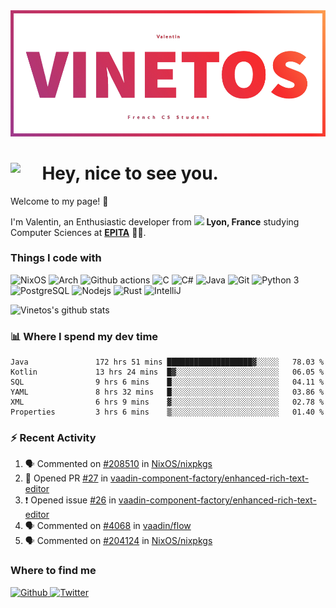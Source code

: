 <!--
**Vinetos/Vinetos** is a ✨ _special_ ✨ repository because its `README.md` (this file) appears on your GitHub profile.
-->
<a align="center" href="https://vinetos.fr">
  <img src="https://raw.githubusercontent.com/Vinetos/Vinetos/master/Vinetos%20Banner.png" />
</a>

# <img align="left" src="https://cdn.discordapp.com/emojis/938153240527265812.webp" width="10%" /> Hey, nice to see you.

Welcome to my page! :wave:  

I'm Valentin, an Enthusiastic developer from <img src="https://cdn-icons-png.flaticon.com/512/197/197560.png" width="13"/> **Lyon, France** studying Computer Sciences at [**EPITA**](https://www.epita.fr/en/) 👨‍🎓.

### Things I code with
<p>
  <img alt="NixOS" src="https://img.shields.io/badge/-NixOS-00cec9?style=flat-square&logo=nixos&logoColor=white" />
  <img alt="Arch" src="https://img.shields.io/badge/-Arch-2088FF?style=flat-square&logo=arch-linux&logoColor=white" />
  <img alt="Github actions" src="https://img.shields.io/badge/-Github_Actions-4834d4?style=flat-square&logo=github-actions&logoColor=white" />
  <img alt="C" src="https://img.shields.io/badge/-C-be2edd?style=flat-square&logo=c&logoColor=white" />
  <img alt="C#" src="https://img.shields.io/badge/-C%23-E10098?style=flat-square&logo=c#&logoColor=white" />
  <img alt="Java" src="https://img.shields.io/badge/-Java-ea2845?style=flat-square&logo=java&logoColor=white" />
  <img alt="Git" src="https://img.shields.io/badge/-Git-F05032?style=flat-square&logo=git&logoColor=white" />
  <img alt="Python 3" src="https://img.shields.io/badge/-Python%203-F7B93E?style=flat-square&logo=python&logoColor=white" />
  <img alt="PostgreSQL" src="https://img.shields.io/badge/-PostgreSQL-13aa52?style=flat-square&logo=mongodb&logoColor=white" />
  <img alt="Nodejs" src="https://img.shields.io/badge/-Nodejs-43853d?style=flat-square&logo=Node.js&logoColor=white" />
  <img alt="Rust" src="https://img.shields.io/badge/-Rust-f7f1e3?style=flat-square&logo=rust&logoColor=black" />
  <img alt="IntelliJ" src="https://img.shields.io/badge/-IntelliJ-000000?style=flat-square&logo=intellij-idea&logoColor=white" />
</p>

![Vinetos's github stats](https://github-readme-stats.vercel.app/api?username=Vinetos&show_icons=true) 

### :bar_chart: Where I spend my dev time  
<!--START_SECTION:waka-->

```text
Java               172 hrs 51 mins ███████████████████▓░░░░░   78.03 %
Kotlin             13 hrs 24 mins  █▓░░░░░░░░░░░░░░░░░░░░░░░   06.05 %
SQL                9 hrs 6 mins    █░░░░░░░░░░░░░░░░░░░░░░░░   04.11 %
YAML               8 hrs 32 mins   █░░░░░░░░░░░░░░░░░░░░░░░░   03.86 %
XML                6 hrs 9 mins    ▓░░░░░░░░░░░░░░░░░░░░░░░░   02.78 %
Properties         3 hrs 6 mins    ▒░░░░░░░░░░░░░░░░░░░░░░░░   01.40 %
```

<!--END_SECTION:waka-->

### :zap: Recent Activity

<!--START_SECTION:activity-->
1. 🗣 Commented on [#208510](https://github.com/NixOS/nixpkgs/issues/208510) in [NixOS/nixpkgs](https://github.com/NixOS/nixpkgs)
2. 💪 Opened PR [#27](https://github.com/vaadin-component-factory/enhanced-rich-text-editor/pull/27) in [vaadin-component-factory/enhanced-rich-text-editor](https://github.com/vaadin-component-factory/enhanced-rich-text-editor)
3. ❗️ Opened issue [#26](https://github.com/vaadin-component-factory/enhanced-rich-text-editor/issues/26) in [vaadin-component-factory/enhanced-rich-text-editor](https://github.com/vaadin-component-factory/enhanced-rich-text-editor)
4. 🗣 Commented on [#4068](https://github.com/vaadin/flow/issues/4068) in [vaadin/flow](https://github.com/vaadin/flow)
5. 🗣 Commented on [#204124](https://github.com/NixOS/nixpkgs/issues/204124) in [NixOS/nixpkgs](https://github.com/NixOS/nixpkgs)
<!--END_SECTION:activity-->

### Where to find me
<p>
  <a href="https://github.com/Vinetos" target="_blank">
    <img alt="Github" src="https://img.shields.io/badge/GitHub-%2312100E.svg?&style=for-the-badge&logo=Github&logoColor=white" />
  </a> 
  <a href="https://twitter.com/Vinetos" target="_blank">
    <img alt="Twitter" src="https://img.shields.io/badge/twitter-%231DA1F2.svg?&style=for-the-badge&logo=twitter&logoColor=white" />
  </a> 
</p>

